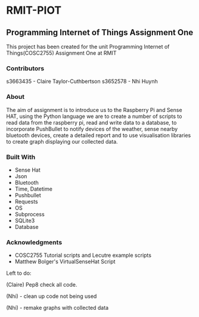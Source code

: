 # RMIT-PIOT
## Programming Internet of Things Assignment One
This project has been created for the unit Programming Internet of Things(COSC2755) Assignment One at RMIT

### Contributors
s3663435 - Claire Taylor-Cuthbertson
s3652578 - Nhi Huynh

### About
The aim of assignment is to introduce us to the Raspberry Pi and Sense HAT, using the Python language we
are to create a number of scripts to read data from the raspberry pi, read and write data to a database,
to incorporate PushBullet to notify devices of the weather, sense nearby bluetooth devices, create a 
detailed report and to use visualisation libraries to create graph displaying our collected data.

### Built With
* Sense Hat
* Json
* Bluetooth
* Time, Datetime
* Pushbullet
* Requests
* OS
* Subprocess
* SQLite3
* Database

### Acknowledgments
* COSC2755 Tutorial scripts and Lecutre example scripts
* Matthew Bolger's VirtualSenseHat Script


Left to do:

  (Claire) Pep8 check all code.
  
  (Nhi) - clean up code not being used
  
  (Nhi) - remake graphs with collected data
